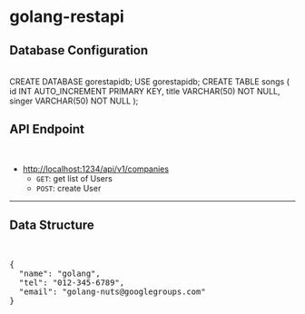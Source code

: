 # golang-restapi
<h2>Database Configuration</h2><br/>
CREATE DATABASE gorestapidb;
USE gorestapidb;
CREATE TABLE songs (
    id INT AUTO_INCREMENT PRIMARY KEY,
    title VARCHAR(50) NOT NULL,
    singer VARCHAR(50) NOT NULL
);
<br/>
<h2> <strong>API Endpoint</strong></h2><br/>
<ul>
<li><a href="http://localhost:1234/api/v1/companies">http://localhost:1234/api/v1/companies</a>
<ul>
<li><code>GET</code>: get list of Users</li>
<li><code>POST</code>: create User</li>
</ul>
</li>
</ul>
<hr/>
<h2>Data Structure</h2><br/>
<div class="highlight highlight-source-json"><pre>{
  <span class="pl-s"><span class="pl-pds">"</span>name<span class="pl-pds">"</span></span>: <span class="pl-s"><span class="pl-pds">"</span>golang<span class="pl-pds">"</span></span>,
  <span class="pl-s"><span class="pl-pds">"</span>tel<span class="pl-pds">"</span></span>: <span class="pl-s"><span class="pl-pds">"</span>012-345-6789<span class="pl-pds">"</span></span>,
  <span class="pl-s"><span class="pl-pds">"</span>email<span class="pl-pds">"</span></span>: <span class="pl-s"><span class="pl-pds">"</span>golang-nuts@googlegroups.com<span class="pl-pds">"</span></span>
}</pre></div>

